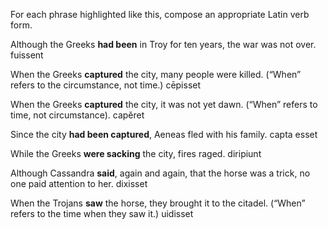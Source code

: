 For each phrase highlighted like this, compose an appropriate Latin verb form.

Although the Greeks **had been** in Troy for ten years, the war was not over.
  fuissent

When the Greeks **captured** the city, many people were killed. (“When” refers to the circumstance, not time.)
  cēpisset

When the Greeks **captured** the city, it was not yet dawn. (“When” refers to time, not circumstance).
  capĕret

Since the city **had been captured**, Aeneas fled with his family.
  capta esset

While the Greeks **were sacking** the city, fires raged.
  diripiunt
  
Although Cassandra **said**, again and again, that the horse was a trick, no one paid attention to her.
  dixisset
  
When the Trojans **saw** the horse, they brought it to the citadel. (“When” refers to the time when they saw it.)
  uidisset
  
